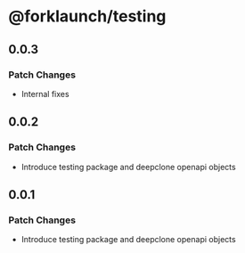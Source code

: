 # @forklaunch/testing

## 0.0.3

### Patch Changes

- Internal fixes

## 0.0.2

### Patch Changes

- Introduce testing package and deepclone openapi objects

## 0.0.1

### Patch Changes

- Introduce testing package and deepclone openapi objects
